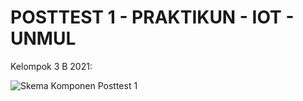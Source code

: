 # POSTTEST 1 - PRAKTIKUN - IOT - UNMUL

Kelompok 3 B 2021:

![Skema Komponen Posttest 1](https://github.com/irvan7079/posttest1-praktikum-iot-unmul-2024/assets/93089454/c9646c81-feb5-4125-8cd7-ac25e42792dd)
